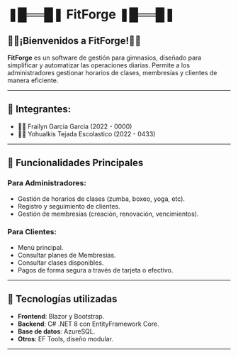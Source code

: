 #  ❚█══█❚ FitForge  ❚█══█❚ 

## 🏋🏽¡Bienvenidos a FitForge!🏋🏽

**FitForge** es un software de gestión para gimnasios, diseñado para simplificar y automatizar las operaciones diarias. Permite a los administradores gestionar horarios de clases, membresías y clientes de manera eficiente.

---

## 👥 Integrantes:
- 👨‍💻 Frailyn Garcia Garcia (2022 - 0000)
- 👨‍💻 Yohualkis Tejada Escolastico (2022 - 0433)

---

## 📝 Funcionalidades Principales

### Para Administradores:

- Gestión de horarios de clases (zumba, boxeo, yoga, etc).
- Registro y seguimiento de clientes.
- Gestión de membresías (creación, renovación, vencimientos).

### Para Clientes:

- Menú principal.
- Consultar planes de Membresias.
- Consultar clases disponibles.
- Pagos de forma segura a través de tarjeta o efectivo.

---

## 🚀 Tecnologías utilizadas

- **Frontend**: Blazor y Bootstrap.
- **Backend**: C# .NET 8 con EntityFramework Core.
- **Base de datos**: AzureSQL.
- **Otros**: EF Tools, diseño modular.

---
